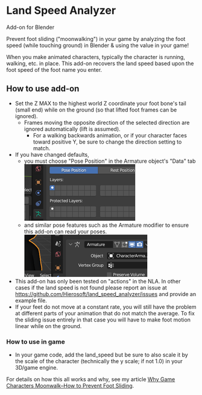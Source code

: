 # Land Speed Analyzer
Add-on for Blender

Prevent foot sliding ("moonwalking") in your game by analyzing the foot speed (while touching ground) in Blender &amp; using the value in your game!

When you make animated characters, typically the character is running, walking, etc. in place. This add-on recovers the land speed based upon the foot speed of the foot name you enter.

## How to use add-on
- Set the Z MAX to the highest world Z coordinate your foot bone's tail (small end) while on the ground (so that lifted foot frames can be ignored).
  - Frames moving the opposite direction of the selected direction are ignored automatically (lift is assumed).
    - For a walking backwards animation, or if your character faces toward positive Y, be sure to change the direction setting to match.
- If you have changed defaults,
  - you must choose "Pose Position" in the Armature object's "Data" tab
![Pose Position button](doc/images/pose_position.png)
  - and similar pose features such as the Armature modifier to ensure this add-on can read your poses.
![on mesh, enable armature modifier preview](doc/images/armature_modifier_enabled_in_preview.png)
- This add-on has only been tested on "actions" in the NLA. In other cases if the land speed is not found please report an issue at <https://github.com/Hierosoft/land_speed_analyzer/issues> and provide an example file.
- If your feet do not move at a constant rate, you will still have the problem at different parts of your animation that do not match the average. To fix the sliding issue entirely in that case you will have to make foot motion linear while on the ground.

### How to use in game
- In your game code, add the land_speed but be sure to also scale it by the scale of the character (technically the y scale; if not 1.0) in your 3D/game engine.

For details on how this all works and why, see my article [Why Game Characters Moonwalk–How to Prevent Foot Sliding](https://poikilos.org/2019/05/02/why-game-characters-moonwalk-how-to-prevent-foot-sliding/).
